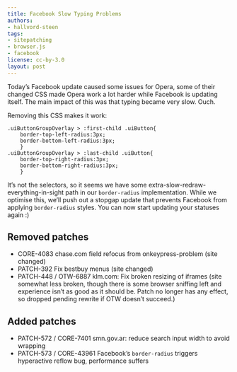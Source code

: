 ```yaml
---
title: Facebook Slow Typing Problems
authors:
- hallvord-steen
tags:
- sitepatching
- browser.js
- facebook
license: cc-by-3.0
layout: post
---
```


Today’s Facebook update caused some issues for Opera, some of their changed CSS made Opera work a lot harder while Facebook is updating itself. The main impact of this was that typing became very slow. Ouch.

Removing this CSS makes it work:

	.uiButtonGroupOverlay > :first-child .uiButton{
		border-top-left-radius:3px;
		border-bottom-left-radius:3px;
		}
	.uiButtonGroupOverlay > :last-child .uiButton{
		border-top-right-radius:3px;
		border-bottom-right-radius:3px;
		}

It’s not the selectors, so it seems we have some extra-slow-redraw-everything-in-sight path in our `border-radius` implementation. While we optimise this, we’ll push out a stopgap update that prevents Facebook from applying `border-radius` styles. You can now start updating your statuses again :)

## Removed patches

- CORE-4083 chase.com field refocus from onkeypress-problem (site changed)
- PATCH-392 Fix bestbuy menus (site changed)
- PATCH-448 / OTW-6887 klm.com: Fix broken resizing of iframes (site somewhat less broken, though there is some browser sniffing left and experience isn’t as good as it should be. Patch no longer has any effect, so dropped pending rewrite if OTW doesn’t succeed.)

## Added patches

- PATCH-572 / CORE-7401 smn.gov.ar: reduce search input width to avoid wrapping
- PATCH-573 / CORE-43961 Facebook’s `border-radius` triggers hyperactive reflow bug, performance suffers
